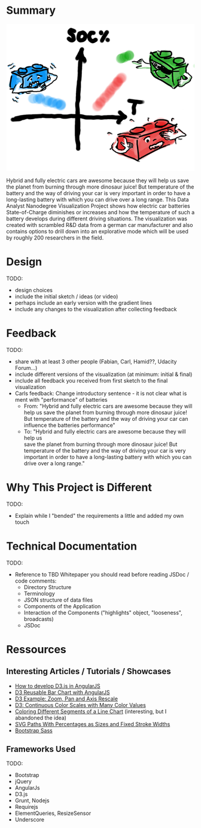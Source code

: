 # Summary

![Comic Logo of this Udacity Project](https://github.com/benjaminsoellner/DAND_6_VisualizeEMobilityDataInD3js/blob/master/images/dand6_comic_normal.png)

Hybrid and fully electric cars are awesome because they will help us
save the planet from burning through more dinosaur juice! But temperature of
the battery and the way of driving your car is very important in order
to have a long-lasting battery with which you can drive over a long range.
This Data Analyst Nanodegree Visualization Project shows how electric car
batteries State-of-Charge diminishes or increases and how the temperature of
such a battery develops during different driving situations. The visualization
was created with scrambled R&D data from a german car manufacturer and also
contains options to drill down into an explorative mode which will be used by
roughly 200 researchers in the field.

# Design

TODO:
* design choices
* include the initial sketch / ideas (or video)
* perhaps include an early version with the gradient lines
* include any changes to the visualization after collecting feedback

# Feedback

TODO:
* share with at least 3 other people (Fabian, Carl, Hamid??, Udacity Forum...)
* include different versions of the visualization (at minimum: initial & final)
* include all feedback you received from first sketch to the final visualization
* Carls feedback: Change introductory sentence - it is not clear what is ment
  with "performance" of batteries
  * From: "Hybrid and fully electric cars are awesome because they will help us
    save the planet from burning through more dinosaur juice! But temperature of
    the battery and the way of driving your car can influence the
    batteries performance"
  * To: "Hybrid and fully electric cars are awesome because they will help us  
    save the planet from burning through more dinosaur juice! But temperature of
    the battery and the way of driving your car is very important in order
    to have a long-lasting battery with which you can drive over a long range."

# Why This Project is Different

TODO:
* Explain while I "bended" the requirements a little and added my own touch

# Technical Documentation

TODO:
* Reference to TBD Whitepaper you should read before reading JSDoc /
  code comments:
  * Directory Structure
  * Terminology
  * JSON structure of data files
  * Components of the Application
  * Interaction of the Components ("highlights" object, "looseness", broadcasts)
  * JSDoc

# Ressources

## Interesting Articles / Tutorials / Showcases

* [How to develop D3.js in AngularJS](http://briantford.com/blog/angular-d3)
* [D3 Reusable Bar Chart with AngularJS](http://bl.ocks.org/biovisualize/5372077)
* [D3 Example: Zoom, Pan and Axis Rescale](http://bl.ocks.org/stepheneb/1182434)
* [D3: Continuous Color Scales with Many Color Values](http://stackoverflow.com/questions/17671252/d3-create-a-continous-color-scale-with-many-strings-inputs-for-the-range-and-dy)
* [Coloring Different Segments of a Line Chart](http://fiddle.jshell.net/4xZwb/3/) (interesting, but I abandoned the idea)
* [SVG Paths With Percentages as Sizes and Fixed Stroke Widths](http://codepen.io/gionkunz/pen/KDvLj)
* [Bootstrap Sass](https://www.npmjs.com/package/bootstrap-sass)

## Frameworks Used

TODO:
* Bootstrap
* jQuery
* AngularJs
* D3.js
* Grunt, Nodejs
* Requirejs
* ElementQueries, ResizeSensor
* Underscore
